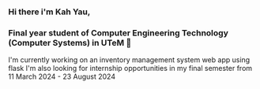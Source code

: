 ### Hi there i'm Kah Yau, 
### Final year student of Computer Engineering Technology (Computer Systems) in UTeM 👋




 I'm currently working on an inventory management system web app using flask 
 I'm also looking for internship opportunities in my final semester from 11 March 2024 - 23 August 2024



